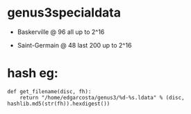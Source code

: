 # genus3specialdata


* Baskerville @ 96 all up to 2^16
 
* Saint-Germain @ 48 last 200 up to 2^16

# hash eg:

```
def get_filename(disc, fh):
    return "/home/edgarcosta/genus3/%d-%s.ldata" % (disc, hashlib.md5(str(fh)).hexdigest())
```
